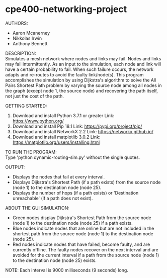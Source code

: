 # cpe400-networking-project

AUTHORS:
* Aaron Mcanerney
* Nikkolas Irwin
* Anthony Bennett

DESCRIPTION: <br />
Simulates a mesh network where nodes and links may fail. Nodes and links may fail intermittently. As an input to the simulation, each node and link will have a certain probability to fail. When such failure occurs, the network adapts and re-routes to avoid the faulty link/node(s). This program accomplishes the simulation by using Dijkstra's algorithm to solve the All Pairs Shortest Path problem by varying the source node among all nodes in the graph (except node 1, the source node) and recovering the path itself, not just the cost of the path.

GETTING STARTED: <br />
1. Download and install Python 3.7.1 or greater
	Link: https://www.python.org/
2. Download and install Pip 18.1
	Link: https://pypi.org/project/pip/
3. Download and install NetworkX 2.2
	Link: https://networkx.github.io/
4. Download and install matplotlib 3.0.2
	Link: https://matplotlib.org/users/installing.html

TO RUN THE PROGRAM: <br />
Type 'python dynamic-routing-sim.py' without the single quotes.

OUTPUT:
* Displays the nodes that fail at every interval.
* Displays Dijkstra's Shortest Path (if a path exists) from the source node (node 1) to the destination node (node 25).
* Displays the number of hops (if a path exists) or 'Destination unreachable' (if a path does not exist).

ABOUT THE GUI SIMULATION:
* Green nodes display Dijkstra's Shortest Path from the source node (node 1) to the destination node (node 25) if a path exists.
* Blue nodes indicate nodes that are online but are not included in the shortest path from the source node (node 1) to the destination node (node 25).
* Red nodes indicate nodes that have failed, become faulty, and are currently offline. The faulty nodes recover on the next interval and are avoided for the current interval if a path from the source node (node 1) to the destination node (node 25) exists.

NOTE: Each interval is 9000 milliseconds (9 seconds) long.